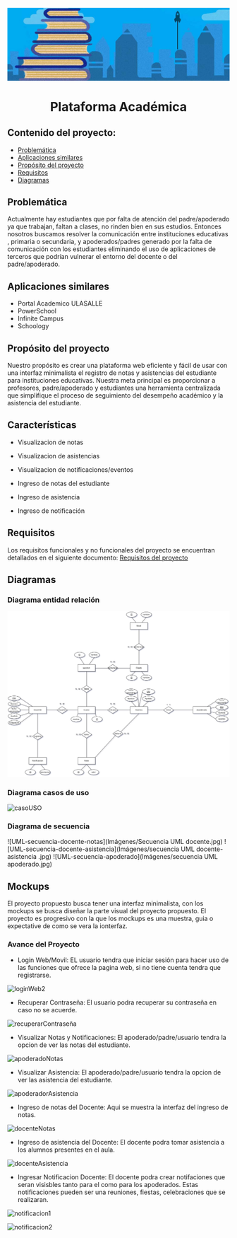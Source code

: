 ![Logo-PA](Logo-PA.JPG)
<h1 align="center">Plataforma Académica</h1>

## Contenido del proyecto:

- [Problemática](#Problemática)
- [Aplicaciones similares](#Aplicaciones-similares)
- [Propósito del proyecto](#Propósito-del-proyecto)
- [Requisitos](#Requisitos)
- [Diagramas](#Diagramas)

## Problemática

Actualmente hay estudiantes que por falta de atención del padre/apoderado ya que trabajan, faltan a clases, no rinden bien en sus estudios. Entonces nosotros buscamos resolver la comunicación entre instituciones educativas , primaria o secundaria, y apoderados/padres generado por la falta de comunicación con los estudiantes  eliminando el uso de aplicaciones de terceros que podrían vulnerar el entorno del docente o del padre/apoderado.

## Aplicaciones similares

- Portal Academico ULASALLE
- PowerSchool
- Infinite Campus
- Schoology

## Propósito del proyecto

Nuestro propósito es crear una plataforma web eficiente y fácil de usar con una interfaz minimalista el registro de notas y asistencias del estudiante para instituciones educativas. Nuestra meta principal es proporcionar a profesores, padre/apoderado y estudiantes una herramienta centralizada que simplifique el proceso de seguimiento del desempeño académico y la asistencia del estudiante. 

## Características

- Visualizacion de notas
- Visualizacion de asistencias
- Visualizacion de notificaciones/eventos

- Ingreso de notas del estudiante
- Ingreso de asistencia
- Ingreso de notificación

## Requisitos

Los requisitos funcionales y no funcionales del proyecto se encuentran detallados en el siguiente documento: [Requisitos del proyecto](https://drive.google.com/file/d/1j5xsyA21bkWk6gz__MowmHE6-j_Wsw8z/view?usp=sharing)

## Diagramas

### Diagrama entidad relación

![DER](Imágenes/DER.jpg)

### Diagrama casos de uso

![casoUSO](https://github.com/eluqm/CsoftwareGrupo03/assets/103951817/40ed2ca6-b687-4df6-b37a-acc66aacb4a3)

### Diagrama de secuencia

![UML-secuencia-docente-notas](Imágenes/Secuencia UML docente.jpg)
![UML-secuencia-docente-asistencia](Imágenes/secuencia UML docente-asistencia .jpg)
![UML-secuencia-apoderado](Imágenes/secuencia UML apoderado.jpg)

## Mockups

El proyecto propuesto busca tener una interfaz minimalista, con los mockups se busca diseñar la parte visual del proyecto propuesto. El proyecto es progresivo con la que los mockups es una muestra, guia o expectative de como se vera la ionterfaz.

### Avance del Proyecto

- Login Web/Movil: EL usuario tendra que iniciar sesión para hacer uso de las funciones que ofrece la pagina web, si no tiene cuenta tendra que registrarse.

![loginWeb2](https://github.com/eluqm/CsoftwareGrupo03/assets/103951817/0559c35c-842e-435a-a738-10ebb8dcd951)

- Recuperar Contraseña: El usuario podra recuperar su contraseña en caso no se acuerde.

![recuperarContraseña](https://github.com/eluqm/CsoftwareGrupo03/assets/103951817/405356af-f1eb-466c-9202-5491d1b7c6be)

- Visualizar Notas y Notificaciones: El apoderado/padre/usuario tendra la opcion de ver las notas del estudiante.

![apoderadoNotas](https://github.com/eluqm/CsoftwareGrupo03/assets/103951817/1e6af56e-1487-4605-9eee-12336bfa1575)

- Visualizar Asistencia:  El apoderado/padre/usuario tendra la opcion de ver las asistencia del estudiante.

![apoderadorAsistencia](https://github.com/eluqm/CsoftwareGrupo03/assets/103951817/87c53119-f396-4cdc-82cd-0ab98f68dc29)

- Ingreso de notas del Docente: Aqui se muestra la interfaz del ingreso de notas.

![docenteNotas](https://github.com/eluqm/CsoftwareGrupo03/assets/103951817/0b904269-c1c4-4f48-87a1-0fbc094b9141)

- Ingreso de asistencia del Docente: El docente podra tomar asistencia a los alumnos presentes en el aula.

![docenteAsistencia](https://github.com/eluqm/CsoftwareGrupo03/assets/103951817/8af8328e-1ec2-495a-9b63-ab9b8f39c07c)

- Ingresar Notificacion Docente: El docente podra crear notifaciones que seran visisbles tanto para el como para los apoderados. Estas notificaciones pueden ser una reuniones, fiestas, celebraciones que se realizaran.


![notificacion1](https://github.com/eluqm/CsoftwareGrupo03/assets/103951817/65c9ca14-856c-4d87-9df4-ebee41d7f6ab)

![notificacion2](https://github.com/eluqm/CsoftwareGrupo03/assets/103951817/73f16c31-b79b-4450-8a96-513fbcba8d18)
